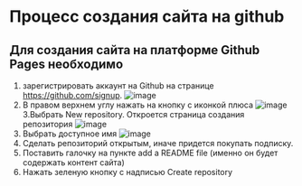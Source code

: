 # Процесс создания сайта на github
## Для создания сайта на платформе Github Pages необходимо 
1. зарегистрировать аккаунт на Github на странице https://github.com/signup.
![image](https://github.com/user-attachments/assets/cc5ce924-01a7-4106-9a0c-e4c7e9cf1305)
2. В правом верхнем углу нажать на кнопку с иконкой плюса
![image](https://github.com/user-attachments/assets/746794bf-803f-4d3b-9be5-90a77c01d459)
3.Выбрать New repository. Откроется страница создания репозитория
![image](https://github.com/user-attachments/assets/b3868b09-1eaa-4d12-96cf-35cfe5ceedf4)
4. Выбрать доступное имя
![image](https://github.com/user-attachments/assets/bfb6a6bb-7269-4764-9bee-4241d188a3bc)
6. Сделать репозиторий открытым, иначе придется покупать подписку.
7. Поставить галочку на пункте add a README file (именно он будет содержать контент сайта)
8. Нажать зеленую кнопку с надписью Create repository
